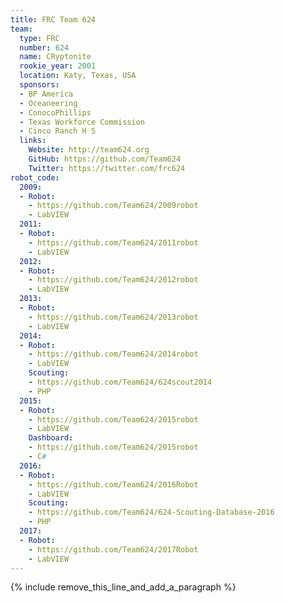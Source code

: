 ```yaml
---
title: FRC Team 624
team:
  type: FRC
  number: 624
  name: CRyptonite
  rookie_year: 2001
  location: Katy, Texas, USA
  sponsors:
  - BP America
  - Oceaneering
  - ConocoPhillips
  - Texas Workforce Commission
  - Cinco Ranch H S
  links:
    Website: http://team624.org
    GitHub: https://github.com/Team624
    Twitter: https://twitter.com/frc624
robot_code:
  2009:
  - Robot:
    - https://github.com/Team624/2009robot
    - LabVIEW
  2011:
  - Robot:
    - https://github.com/Team624/2011robot
    - LabVIEW
  2012:
  - Robot:
    - https://github.com/Team624/2012robot
    - LabVIEW
  2013:
  - Robot:
    - https://github.com/Team624/2013robot
    - LabVIEW
  2014:
  - Robot:
    - https://github.com/Team624/2014robot
    - LabVIEW
    Scouting:
    - https://github.com/Team624/624scout2014
    - PHP
  2015:
  - Robot:
    - https://github.com/Team624/2015robot
    - LabVIEW
    Dashboard:
    - https://github.com/Team624/2015robot
    - C#
  2016:
  - Robot:
    - https://github.com/Team624/2016Robot
    - LabVIEW
    Scouting:
    - https://github.com/Team624/624-Scouting-Database-2016
    - PHP
  2017:
  - Robot:
    - https://github.com/Team624/2017Robot
    - LabVIEW
---
```


{% include remove_this_line_and_add_a_paragraph %}